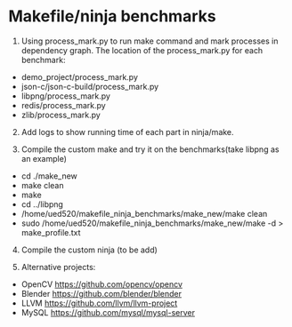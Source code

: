 # Makefile/ninja benchmarks
1. Using process_mark.py to run make command and mark processes in dependency graph.
The location of the process_mark.py for each benchmark:
- demo_project/process_mark.py
- json-c/json-c-build/process_mark.py
- libpng/process_mark.py
- redis/process_mark.py
- zlib/process_mark.py
2. Add logs to show running time of each part in ninja/make.

3. Compile the custom make and try it on the benchmarks(take libpng as an example)
- cd ./make_new
- make clean
- make
- cd ../libpng
- /home/ued520/makefile_ninja_benchmarks/make_new/make clean
- sudo /home/ued520/makefile_ninja_benchmarks/make_new/make -d > make_profile.txt

4. Compile the custom ninja (to be add)


5. Alternative projects:
- OpenCV https://github.com/opencv/opencv
- Blender https://github.com/blender/blender
- LLVM https://github.com/llvm/llvm-project
- MySQL https://github.com/mysql/mysql-server
